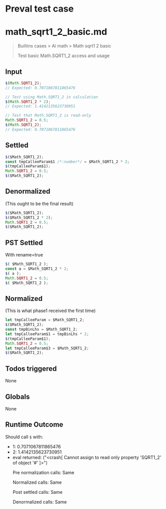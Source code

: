 # Preval test case

# math_sqrt1_2_basic.md

> Builtins cases > Ai math > Math sqrt1 2 basic
>
> Test basic Math.SQRT1_2 access and usage

## Input

`````js filename=intro
$(Math.SQRT1_2);
// Expected: 0.7071067811865476

// Test using Math.SQRT1_2 in calculation
$(Math.SQRT1_2 * 2);
// Expected: 1.4142135623730951

// Test that Math.SQRT1_2 is read-only
Math.SQRT1_2 = 0.5;
$(Math.SQRT1_2);
// Expected: 0.7071067811865476
`````


## Settled


`````js filename=intro
$($Math_SQRT1_2);
const tmpCalleeParam$1 /*:number*/ = $Math_SQRT1_2 * 2;
$(tmpCalleeParam$1);
Math.SQRT1_2 = 0.5;
$($Math_SQRT1_2);
`````


## Denormalized
(This ought to be the final result)

`````js filename=intro
$($Math_SQRT1_2);
$($Math_SQRT1_2 * 2);
Math.SQRT1_2 = 0.5;
$($Math_SQRT1_2);
`````


## PST Settled
With rename=true

`````js filename=intro
$( $Math_SQRT1_2 );
const a = $Math_SQRT1_2 * 2;
$( a );
Math.SQRT1_2 = 0.5;
$( $Math_SQRT1_2 );
`````


## Normalized
(This is what phase1 received the first time)

`````js filename=intro
let tmpCalleeParam = $Math_SQRT1_2;
$($Math_SQRT1_2);
const tmpBinLhs = $Math_SQRT1_2;
let tmpCalleeParam$1 = tmpBinLhs * 2;
$(tmpCalleeParam$1);
Math.SQRT1_2 = 0.5;
let tmpCalleeParam$3 = $Math_SQRT1_2;
$($Math_SQRT1_2);
`````


## Todos triggered


None


## Globals


None


## Runtime Outcome


Should call `$` with:
 - 1: 0.7071067811865476
 - 2: 1.4142135623730951
 - eval returned: ("<crash[ Cannot assign to read only property 'SQRT1_2' of object '#<Object>' ]>")

Pre normalization calls: Same

Normalized calls: Same

Post settled calls: Same

Denormalized calls: Same
